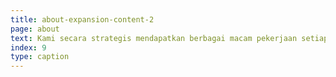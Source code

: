 ```yaml
---
title: about-expansion-content-2
page: about
text: Kami secara strategis mendapatkan berbagai macam pekerjaan setiap tahunnya. Mencerminkan rekam jejak unggul dan kredibilitas tinggi dalam industri kelistrikan.
index: 9
type: caption
---
```


